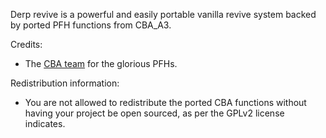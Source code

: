 Derp revive is a powerful and easily portable vanilla revive system backed by ported PFH functions from CBA_A3.

Credits:
  - The [CBA team](https://github.com/CBATeam/CBA_A3) for the glorious PFHs.

Redistribution information:
  - You are not allowed to redistribute the ported CBA functions without having your project be open sourced, as per the GPLv2 license indicates.
